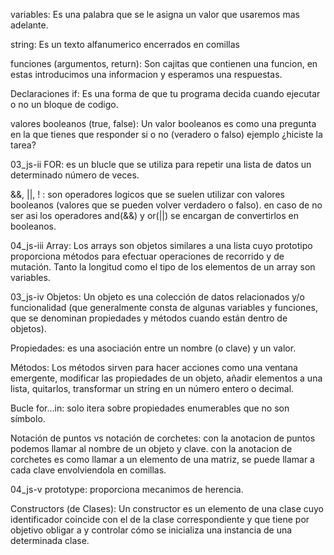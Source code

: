 variables:
Es una palabra que se le asigna un valor que usaremos mas adelante. 

string:
Es un texto alfanumerico encerrados en comillas

funciones (argumentos, return): 
Son cajitas que contienen una funcion, en estas introducimos una informacion y esperamos una respuestas.

Declaraciones if:
Es una forma de que tu programa decida cuando ejecutar o no un bloque de codigo.

valores booleanos (true, false):
Un valor booleanos es como una pregunta en la que tienes que responder si o no (veradero o falso) ejemplo ¿hiciste la tarea?

03_js-ii
FOR:
es un blucle que se utiliza para repetir una lista de datos un determinado número de veces.

&&, ||, ! :
son operadores logicos que se suelen utilizar con valores booleanos (valores que se pueden volver verdadero o falso). en caso de no ser asi los operadores and(&&) y or(||) se encargan de convertirlos en booleanos.

04_js-iii
Array:
Los arrays son objetos similares a una lista cuyo prototipo proporciona métodos para efectuar operaciones de recorrido y de mutación. Tanto la longitud como el tipo de los elementos de un array son variables.

03_js-iv
Objetos:
Un objeto es una colección de datos relacionados y/o funcionalidad (que generalmente consta de algunas variables y funciones, que se denominan propiedades y métodos cuando están dentro de objetos).

Propiedades:
es una asociación entre un nombre (o clave) y un valor.

Métodos:
Los métodos sirven para hacer acciones como una ventana emergente, modificar las propiedades de un objeto, añadir elementos a una lista, quitarlos, transformar un string en un número entero o decimal.

Bucle for…in:
solo itera sobre propiedades enumerables que no son símbolo.

Notación de puntos vs notación de corchetes:
con la anotacion de puntos podemos llamar al nombre de un objeto y clave.
con la anotacion de corchetes es como llamar a un elemento de una matriz, se puede llamar a cada clave envolviendola en comillas.

04_js-v
prototype:
proporciona mecanimos de herencia.

Constructors (de Clases):
Un constructor es un elemento de una clase cuyo identificador coincide con el de la clase correspondiente y que tiene por objetivo obligar a y controlar cómo se inicializa una instancia de una determinada clase.
